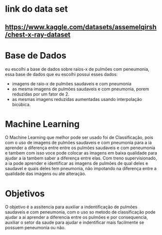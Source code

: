 # link do data set
https://www.kaggle.com/datasets/assemelqirsh/chest-x-ray-dataset
---

# Base de Dados
eu escolhi a base de dados sobre raios-x de pulmões com peneumonia, essa base de dados que eu escolhi possui esses dados:
- imagens de raio-x de pulmões saudaveis e com pneumonia
- as mesma imagens de pulmões saudaveis e com pneumonia, porem reduzidas por um fator de 2.
- as mesmas imagens reduzidas aumentadas usando interpolação bicúbica.

# Machine Learning
O Machine Learning que melhor pode ser usado foi de Classificação, pois com o uso de imagens de pulmões saudaveis e com pneumonia para a ia aprender a diferença entre entre os pulmões saudaveis e com peneumonia e tambem com isso voce pode colocar as imagens em baixa qualidade para ajudar a ia tambem saber a diferença entre elas. Com treno supervisionado, a ia pode aprender e identificar as imagens de pulmões de qual deles e saudavel e quais deles tem pneumonia, não impotando na diferença entre a qualidade das imagens ou ate alteração.

# Objetivos
O objetivo é a assitencia para auxiliar a indentificação de pulmões saudaveis e com peneumonia, com o uso so metodo de classificação pode ajudar a ai aprender a diferencia entre os pulmões e por consequencia, auxiliar o setor da saude para ajudar e indentificar mais facilmente se possuem peneumonia ou não.
